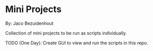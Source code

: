 # Mini Projects
By: Jaco Bezuidenhout

Collection of mini projects to be run as scripts individually. 

TODO (One Day):
Create GUI to view and run the scripts in this repo.
